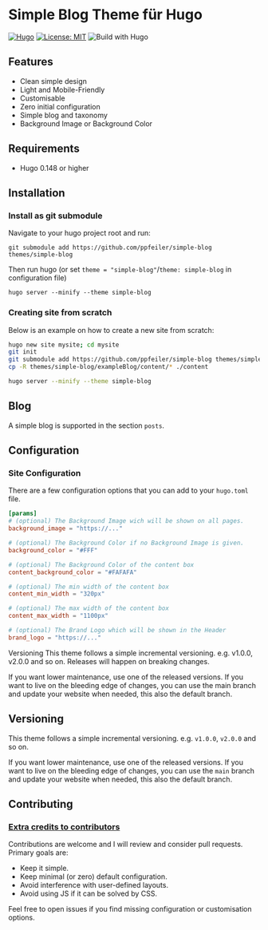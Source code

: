 # Simple Blog Theme für Hugo

[![Hugo](https://img.shields.io/badge/hugo-0.148-blue.svg)](https://gohugo.io)
[![License: MIT](https://img.shields.io/badge/License-MIT-blue.svg)](LICENSE)
![Build with Hugo](https://github.com/ppfeiler/simple-blog/workflows/Build%20with%20Hugo/badge.svg)

## Features

- Clean simple design
- Light and Mobile-Friendly
- Customisable
- Zero initial configuration
- Simple blog and taxonomy
- Background Image or Background Color

## Requirements

- Hugo 0.148 or higher

## Installation

### Install as git submodule
Navigate to your hugo project root and run:

```
git submodule add https://github.com/ppfeiler/simple-blog themes/simple-blog
```

Then run hugo (or set `theme = "simple-blog"`/`theme: simple-blog` in configuration file)

```
hugo server --minify --theme simple-blog
```

### Creating site from scratch

Below is an example on how to create a new site from scratch:

```sh
hugo new site mysite; cd mysite
git init
git submodule add https://github.com/ppfeiler/simple-blog themes/simple-blog
cp -R themes/simple-blog/exampleBlog/content/* ./content
```

```sh
hugo server --minify --theme simple-blog
```

## Blog

A simple blog is supported in the section `posts`.

## Configuration

### Site Configuration

There are a few configuration options that you can add to your `hugo.toml` file.

```toml
[params]
# (optional) The Background Image wich will be shown on all pages.
background_image = "https://..."

# (optional) The Background Color if no Background Image is given.
background_color = "#FFF"

# (optional) The Background Color of the content box
content_background_color = "#FAFAFA"

# (optional) The min width of the content box
content_min_width = "320px"

# (optional) The max width of the content box
content_max_width = "1100px"

# (optional) The Brand Logo which will be shown in the Header
brand_logo = "https://..."
```

Versioning
This theme follows a simple incremental versioning. e.g. v1.0.0, v2.0.0 and so on. Releases will happen on breaking changes.

If you want lower maintenance, use one of the released versions. If you want to live on the bleeding edge of changes, you can use the main branch and update your website when needed, this also the default branch.

## Versioning

This theme follows a simple incremental versioning. e.g. `v1.0.0`, `v2.0.0` and so on.

If you want lower maintenance, use one of the released versions. If you want to live on the bleeding edge of changes, you can use the `main` branch and update your website when needed, this also the default branch.

## Contributing

### [Extra credits to contributors](https://github.com/ppfeiler/simple-blog/graphs/contributors)

Contributions are welcome and I will review and consider pull requests.
Primary goals are:

- Keep it simple.
- Keep minimal (or zero) default configuration.
- Avoid interference with user-defined layouts.
- Avoid using JS if it can be solved by CSS.

Feel free to open issues if you find missing configuration or customisation options.
